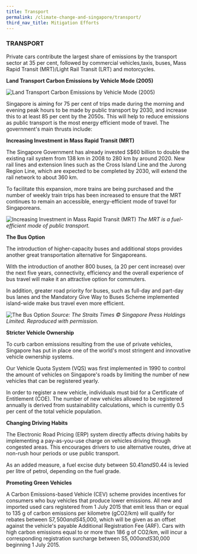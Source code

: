 ```yaml
---
title: Transport
permalink: /climate-change-and-singapore/transport/
third_nav_title: Mitigation Efforts
---
```


### TRANSPORT

Private cars contribute the largest share of emissions by the transport sector at 35 per cent, followed by commercial vehicles,taxis, buses, Mass Rapid Transit (MRT)/Light Rail Transit (LRT) and motorcycles.

**Land Transport Carbon Emissions by Vehicle Mode (2005)**

![Land Transport Carbon Emissions by Vehicle Mode (2005)](https://www.nccs.gov.sg/images/default-source/default-album/land-transport-carbon-emissions-by-vehicle-mode-2005.gif "Land Transport Carbon Emissions by Vehicle Mode (2005)")

Singapore is aiming for 75 per cent of trips made during the morning and evening peak hours to be made by public transport by 2030, and increase this to at least 85 per cent by the 2050s. This will help to reduce emissions as public transport is the most energy efficient mode of travel. The government's main thrusts include:

**Increasing Investment in Mass Rapid Transit (MRT)**

The Singapore Government has already invested S$60 billion to double the existing rail system from 138 km in 2008 to 280 km by around 2020. New rail lines and extension lines such as the Cross Island Line and the Jurong Region Line, which are expected to be completed by 2030, will extend the rail network to about 360 km.

To facilitate this expansion, more trains are being purchased and the number of weekly train trips has been increased to ensure that the MRT continues to remain an accessible, energy-efficient mode of travel for Singaporeans.

![Increasing Investment in Mass Rapid Transit (MRT)](https://www.nccs.gov.sg/images/default-source/default-album/increasing-investment-in-mass-rapid-transit-mrt.jpg "Increasing Investment in Mass Rapid Transit (MRT)")
*The MRT is a fuel-efficient mode of public transport.*

**The Bus Option**

The introduction of higher-capacity buses and additional stops provides another great transportation alternative for Singaporeans.

With the introduction of another 800 buses, (a 20 per cent increase) over the next five years, connectivity, efficiency and the overall experience of bus travel will make it an attractive option for commuters.

In addition, greater road priority for buses, such as full-day and part-day bus lanes and the Mandatory Give Way to Buses Scheme implemented island-wide make bus travel even more efficient.

![The Bus Option](https://www.nccs.gov.sg/images/default-source/default-album/the-bus-option.jpg "The Bus Option")
*Source: The Straits Times © Singapore Press Holdings Limited. Reproduced with permission.*

**Stricter Vehicle Ownership**

To curb carbon emissions resulting from the use of private vehicles, Singapore has put in place one of the world's most stringent and innovative vehicle ownership systems.

Our Vehicle Quota System (VQS) was first implemented in 1990 to control the amount of vehicles on Singapore's roads by limiting the number of new vehicles that can be registered yearly.

In order to register a new vehicle, individuals must bid for a Certificate of Entitlement (COE). The number of new vehicles allowed to be registered annually is derived from sustainability calculations, which is currently 0.5 per cent of the total vehicle population.

**Changing Driving Habits**

The Electronic Road Pricing (ERP) system directly affects driving habits by implementing a pay-as-you-use charge on vehicles driving through congested areas. This encourages drivers to use alternative routes, drive at non-rush hour periods or use public transport.

As an added measure, a fuel excise duty between S$0.41 and S$0.44 is levied per litre of petrol, depending on the fuel grade.

**Promoting Green Vehicles**

A Carbon Emissions-based Vehicle (CEV) scheme provides incentives for consumers who buy vehicles that produce lower emissions. All new and imported used cars registered from 1 July 2015 that emit less than or equal to 135 g of carbon emissions per kilometre (gCO2/km) will qualify for rebates between S$7,500 and S$45,000, which will be given as an offset against the vehicle's payable Additional Registration Fee (ARF). Cars with high carbon emissions equal to or more than 186 g of CO2/km, will incur a corresponding registration surcharge between S$5,000 and S$30,000 beginning 1 July 2015.